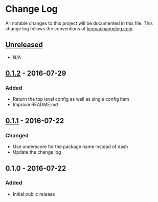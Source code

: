 # Change Log

All notable changes to this project will be documented in this file. This change log follows the conventions of [keepachangelog.com](http://keepachangelog.com/).

## [Unreleased]

- N/A

## [0.1.2] - 2016-07-29

### Added

- Return the top level config as well as single config item
- Improve README.md

## [0.1.1] - 2016-07-22

### Changed

- Use underscore for the package name instead of dash
- Update the change log

## 0.1.0 - 2016-07-22

### Added

- Initial public release

[Unreleased]: https://github.com/agilecreativity/easy-config/compare/0.1.2...HEAD
[0.1.2]: https://github.com/agilecreativity/easy-config/compare/0.1.1...0.1.2
[0.1.1]: https://github.com/agilecreativity/easy-config/compare/0.1.0...0.1.1
